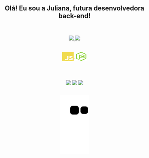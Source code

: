 </br>
<div align="center">
<h2> Olá! Eu sou a Juliana, futura desenvolvedora back-end!</h2>
</div>
</br>
</br>
<div align="center">
  <a href="https://julianavirgens88">
  <img height="180em" src="https://github-readme-stats.vercel.app/api?username=julianavirgens88&show_icons=true&theme=synthwave&include_all_commits=true&count_private=true"/>
  <img height="180em" src="https://github-readme-stats.vercel.app/api/top-langs/?username=julianavirgens88&layout=compact&langs_count=7&theme=synthwave"/>
</div>
</br>
<div align="center">
<div style="display: inline_block"><br>
  <img align="center" alt="Rafa-Js" height="30" width="40" src="https://raw.githubusercontent.com/devicons/devicon/master/icons/javascript/javascript-plain.svg">
  <img align="center" alt="Rafa-Node" height="30" width="40" src="https://raw.githubusercontent.com/devicons/devicon/master/icons/nodejs/nodejs-plain.svg">
  </div>
  </br>

##

</br>
<div align="center">
<div> 
  <a href="https://www.linkedin.com/in/julianalvirgens/" target="_blank"><img src="https://img.shields.io/badge/-LinkedIn-%230077B5?style=for-the-badge&logo=linkedin&logoColor=white" target="_blank"></a> 
  <a href = "mailto:julianalvirgens@gmail.com"><img src="https://img.shields.io/badge/Gmail-D14836?style=for-the-badge&logo=gmail&logoColor=white"></a>
  <a href="https://instagram.com/rafaballerini" target="_blank"><img src="https://img.shields.io/badge/-Instagram-%23E4405F?style=for-the-badge&logo=instagram&logoColor=white" target="_blank"></a>
 </div>
 </br>
  
   ![Snake animation](https://github.com/julianavirgens88/julianavirgens88/blob/output/github-contribution-grid-snake.svg)
  



 
 
  
  
